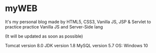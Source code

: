 # myWEB
It's my personal blog made by HTML5,  CSS3, Vanilla JS, JSP & Servlet to practice practice Vanilla JS and Server-Side lang

(It will be updated as soon as possible)

Tomcat version 8.0
JDK version 1.8
MySQL version 5.7
OS: Windows 10
